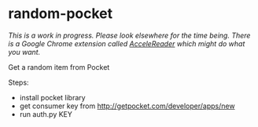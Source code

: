 random-pocket
=============

_This is a work in progress. Please look elsewhere for the time being. There is a Google Chrome extension called [AcceleReader](https://chrome.google.com/webstore/detail/accelereader-power-up-you/ndaldjfflhocdageglcnflfanmdhgfbi?hl=en-US) which might do what you want._

Get a random item from Pocket

Steps:

- install pocket library
- get consumer key from http://getpocket.com/developer/apps/new
- run auth.py KEY
